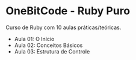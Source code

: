 # OneBitCode - Ruby Puro

Curso de Ruby com 10 aulas práticas/teóricas.

- Aula 01: O Início
- Aula 02: Conceitos Básicos
- Aula 03: Estrutura de Controle
